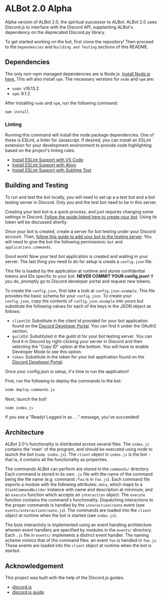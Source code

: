 
# ALBot 2.0 Alpha

Alpha version of ALBot 2.0, the spiritual successor
to ALBot. ALBot 2.0 uses Discord.js to interface with
the Discord API, supplanting ALBot's dependency on the
deprecated Discord.py library.

To get started working on the bot, first clone the repository!
Then proceed to the `Dependencies` and `Building and Testing`
sections of this README.

## Dependencies

The only non-npm managed dependencies are is Node.js.
[Install Node.js here.](https://nodejs.org/en/)
This will also install `npm`.
The necessary versions for `node` and `npm` are:

+ `node`: v16.13.2
+ `npm`: 8.1.2

After installing `node` and `npm`, run the following command:

```bash
npm install
```

### Linting

Running this command will install the node package dependencies.
One of these is ESLint, a linter for Javascript.
If desired, you can install an ESLint extension for your 
development environment to provide code highlighting based on 
the project's linting rules.

+ [Install ESLint Support with VS Code](https://marketplace.visualstudio.com/items?itemName=dbaeumer.vscode-eslint)
+ [Install ESLint Support with Atom](https://atom.io/packages/linter-eslint)
+ [Install ESLint Support with Sublime Text](https://packagecontrol.io/packages/ESLint)

## Building and Testing

To run and test the bot locally, you will need
to set up a a test bot and a bot testing server in Discord. Only you
and the test bot need to be in this server.

Creating your test bot is a quick process, and just requires
changing some settings in Discord. [Follow the guide linked here to
create your bot](https://discordjs.guide/preparations/setting-up-a-bot-application.html#creating-your-bot). Using its token will be discussed shortly.

Once your bot is created, create a server for bot testing
under your Discord account. Then, [follow this guide to add your bot
to the testing server](https://discordjs.guide/preparations/adding-your-bot-to-servers.html#bot-invite-links).
You will need to give the bot the following permissions:
`bot` and `applications.commands`.

Good work! Now your test bot application is created and waiting
in your server. The last thing you need to do for setup
is create a `config.json` file. 

This file is loaded by the application
at runtime and stores confidential tokens and IDs specific to your bot.
**NEVER COMMIT YOUR config.json!**
If you do, promptly go to Discord developer portal and request new tokens.

To create the `config.json`, first take a look at `config.json.example`.
This file provides the basic schema for your `config.json`. To create
your `config.json`, copy the contents of `config.json.example` into
yours but substitute the following values for each of the keys
in the JSON object as follows:

+ `clientId`: Substitute in the client id provided for your bot application found on 
the [Discord Developer Portal](https://discord.com/developers/applications).
You can find it under the OAuth2 section.
+ `guildId`: Substituted in the guild id for your bot testing server. You can find it
in Discord by right-clicking your server in Discord and then selecting the
"Copy ID" option at the bottom. You will have to enable Developer Mode to 
see this option.
+ `token`: Substitute in the token for your bot application found on the 
[Discord Developer Portal](https://discord.com/developers/applications).

Once your config.json is setup, it's time to run the application!

First, run the following to deploy the commands to the bot:

```bash
node deploy-commands.js
```

Next, launch the bot!

```bash
node index.js
```

If you see a "Ready! Logged in as. . ." message, you've succeeded!

## Architecture

ALBot 2.0's functionality is distributed across several files.
The `index.js` contains the 'main' of the program, and should
be executed using node to launch the bot (`node index.js`).
The `client` object in `index.js`
is the bot - that is, it contains all the functionality as properties.

The commands ALBot can perform are stored in the `commands/` directory.
Each command is stored in its own `.js` file with the name of the command
being the file name (e.g. command `/foo` is in `foo.js`).
Each command file exports a module with the following attributes:
`data`, which maps to a `SlashCommandBuilder` instance with
name and description at minimum;
and an `execute` function which accepts an `interaction` object.
The `execute` function contains the command's functionality.
Dispatching interactions to the proper commands is handled
by the `interactionCreate` event (see `events/interactionCreate.js`).
The commands are loaded into the `client` object at runtime
when the bot is started (see `index.js`).

The bots interactivty is implemented using an event handling
architecture wherein event handlers are specified by modules
in the `events/` directory. Each `.js` file in `events/` implements
a distinct event handler. The naming scheme mimics that of the 
command files: an event `foo` is handled in `foo.js`.
These events are loaded into the `client` object at runtime when
the bot is started.

## Acknowledgement

This project was built with the help of the Discord.js guides.

+ [discord.js](https://discord.js.org/#/)
+ [discord.js guide](https://discordjs.guide/#before-you-begin)